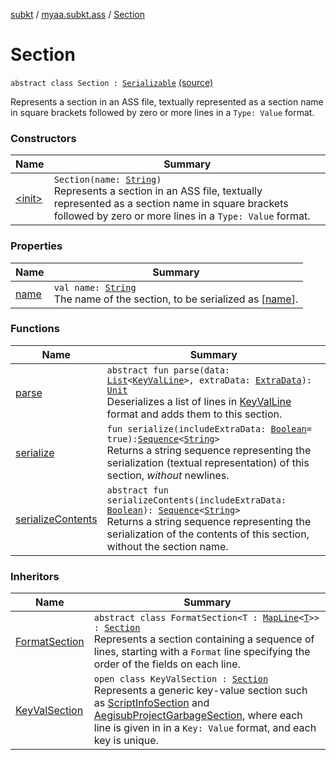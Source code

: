[subkt](../../index.md) / [myaa.subkt.ass](../index.md) / [Section](./index.md)

# Section

`abstract class Section : `[`Serializable`](https://docs.oracle.com/javase/9/docs/api/java/io/Serializable.html) [(source)](https://github.com/Myaamori/SubKt/blob/0.1.19/src/main/kotlin/myaa/subkt/ass/parser.kt#L590)

Represents a section in an ASS file, textually represented as a section name
in square brackets followed by zero or more lines in a `Type: Value` format.

### Constructors

| Name | Summary |
|---|---|
| [&lt;init&gt;](-init-.md) | `Section(name: `[`String`](https://kotlinlang.org/api/latest/jvm/stdlib/kotlin/-string/index.html)`)`<br>Represents a section in an ASS file, textually represented as a section name in square brackets followed by zero or more lines in a `Type: Value` format. |

### Properties

| Name | Summary |
|---|---|
| [name](name.md) | `val name: `[`String`](https://kotlinlang.org/api/latest/jvm/stdlib/kotlin/-string/index.html)<br>The name of the section, to be serialized as [[name](name.md)]. |

### Functions

| Name | Summary |
|---|---|
| [parse](parse.md) | `abstract fun parse(data: `[`List`](https://kotlinlang.org/api/latest/jvm/stdlib/kotlin.collections/-list/index.html)`<`[`KeyValLine`](../-key-val-line/index.md)`>, extraData: `[`ExtraData`](../-extra-data.md)`): `[`Unit`](https://kotlinlang.org/api/latest/jvm/stdlib/kotlin/-unit/index.html)<br>Deserializes a list of lines in [KeyValLine](../-key-val-line/index.md) format and adds them to this section. |
| [serialize](serialize.md) | `fun serialize(includeExtraData: `[`Boolean`](https://kotlinlang.org/api/latest/jvm/stdlib/kotlin/-boolean/index.html)` = true): `[`Sequence`](https://kotlinlang.org/api/latest/jvm/stdlib/kotlin.sequences/-sequence/index.html)`<`[`String`](https://kotlinlang.org/api/latest/jvm/stdlib/kotlin/-string/index.html)`>`<br>Returns a string sequence representing the serialization (textual representation) of this section, *without* newlines. |
| [serializeContents](serialize-contents.md) | `abstract fun serializeContents(includeExtraData: `[`Boolean`](https://kotlinlang.org/api/latest/jvm/stdlib/kotlin/-boolean/index.html)`): `[`Sequence`](https://kotlinlang.org/api/latest/jvm/stdlib/kotlin.sequences/-sequence/index.html)`<`[`String`](https://kotlinlang.org/api/latest/jvm/stdlib/kotlin/-string/index.html)`>`<br>Returns a string sequence representing the serialization of the contents of this section, without the section name. |

### Inheritors

| Name | Summary |
|---|---|
| [FormatSection](../-format-section/index.md) | `abstract class FormatSection<T : `[`MapLine`](../-map-line/index.md)`<`[`T`](../-format-section/index.md#T)`>> : `[`Section`](./index.md)<br>Represents a section containing a sequence of lines, starting with a `Format` line specifying the order of the fields on each line. |
| [KeyValSection](../-key-val-section/index.md) | `open class KeyValSection : `[`Section`](./index.md)<br>Represents a generic key-value section such as [ScriptInfoSection](../-script-info-section/index.md) and [AegisubProjectGarbageSection](../-aegisub-project-garbage-section/index.md), where each line is given in in a `Key: Value` format, and each key is unique. |
